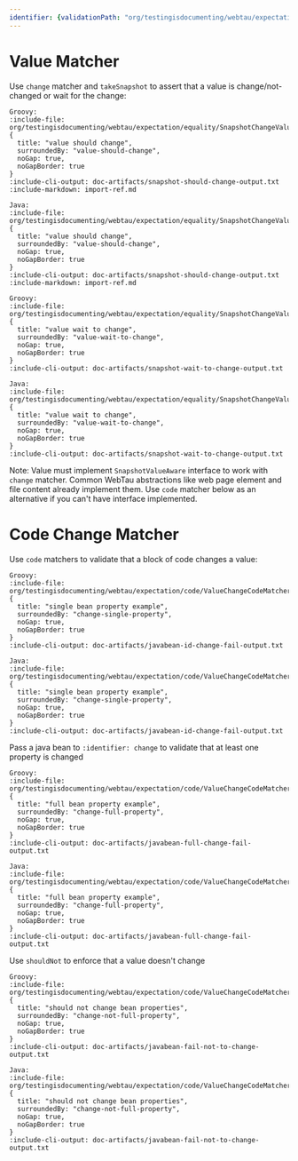 ```yaml
---
identifier: {validationPath: "org/testingisdocumenting/webtau/expectation/code/ValueChangeCodeMatcherJavaTest.java"}
---
```


# Value Matcher

Use `change` matcher and `takeSnapshot` to assert that a value is change/not-changed or wait for the change:

```tabs
Groovy:
:include-file: org/testingisdocumenting/webtau/expectation/equality/SnapshotChangeValueMatcherGroovyTest.groovy {
  title: "value should change",
  surroundedBy: "value-should-change",
  noGap: true,
  noGapBorder: true
}
:include-cli-output: doc-artifacts/snapshot-should-change-output.txt 
:include-markdown: import-ref.md

Java:
:include-file: org/testingisdocumenting/webtau/expectation/equality/SnapshotChangeValueMatcherJavaTest.java {
  title: "value should change",
  surroundedBy: "value-should-change",
  noGap: true,
  noGapBorder: true
}
:include-cli-output: doc-artifacts/snapshot-should-change-output.txt 
:include-markdown: import-ref.md
```

```tabs
Groovy:
:include-file: org/testingisdocumenting/webtau/expectation/equality/SnapshotChangeValueMatcherGroovyTest.groovy {
  title: "value wait to change",
  surroundedBy: "value-wait-to-change",
  noGap: true,
  noGapBorder: true
}
:include-cli-output: doc-artifacts/snapshot-wait-to-change-output.txt 

Java:
:include-file: org/testingisdocumenting/webtau/expectation/equality/SnapshotChangeValueMatcherJavaTest.java {
  title: "value wait to change",
  surroundedBy: "value-wait-to-change",
  noGap: true,
  noGapBorder: true
}
:include-cli-output: doc-artifacts/snapshot-wait-to-change-output.txt 
```

Note: Value must implement `SnapshotValueAware` interface to work with `change` matcher. Common WebTau abstractions like web page element and file content 
already implement them. Use `code` matcher below as an alternative if you can't have interface implemented.

# Code Change Matcher

Use `code` matchers to validate that a block of code changes a value:

```tabs
Groovy:
:include-file: org/testingisdocumenting/webtau/expectation/code/ValueChangeCodeMatcherGroovyTest.groovy {
  title: "single bean property example",
  surroundedBy: "change-single-property",
  noGap: true,
  noGapBorder: true
}
:include-cli-output: doc-artifacts/javabean-id-change-fail-output.txt 

Java:
:include-file: org/testingisdocumenting/webtau/expectation/code/ValueChangeCodeMatcherJavaTest.java {
  title: "single bean property example",
  surroundedBy: "change-single-property",
  noGap: true,
  noGapBorder: true
}
:include-cli-output: doc-artifacts/javabean-id-change-fail-output.txt 
```

Pass a java bean to `:identifier: change` to validate that at least one property is changed

```tabs
Groovy:
:include-file: org/testingisdocumenting/webtau/expectation/code/ValueChangeCodeMatcherGroovyTest.groovy {
  title: "full bean property example",
  surroundedBy: "change-full-property",
  noGap: true,
  noGapBorder: true
}
:include-cli-output: doc-artifacts/javabean-full-change-fail-output.txt

Java:
:include-file: org/testingisdocumenting/webtau/expectation/code/ValueChangeCodeMatcherJavaTest.java {
  title: "full bean property example",
  surroundedBy: "change-full-property",
  noGap: true,
  noGapBorder: true
}
:include-cli-output: doc-artifacts/javabean-full-change-fail-output.txt
```

Use `shouldNot` to enforce that a value doesn't change


```tabs
Groovy:
:include-file: org/testingisdocumenting/webtau/expectation/code/ValueChangeCodeMatcherGroovyTest.groovy {
  title: "should not change bean properties",
  surroundedBy: "change-not-full-property",
  noGap: true,
  noGapBorder: true
}
:include-cli-output: doc-artifacts/javabean-fail-not-to-change-output.txt 

Java:
:include-file: org/testingisdocumenting/webtau/expectation/code/ValueChangeCodeMatcherJavaTest.java {
  title: "should not change bean properties",
  surroundedBy: "change-not-full-property",
  noGap: true,
  noGapBorder: true
}
:include-cli-output: doc-artifacts/javabean-fail-not-to-change-output.txt 
```

